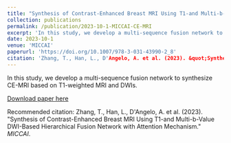 ```yaml
---
title: "Synthesis of Contrast-Enhanced Breast MRI Using T1-and Multi-b-Value DWI-Based Hierarchical Fusion Network with Attention Mechanism"
collection: publications
permalink: /publication/2023-10-1-MICCAI-CE-MRI
excerpt: 'In this study, we develop a multi-sequence fusion network to synthesize CE-MRI based on T1-weighted MRI and DWIs.'
date: 2023-10-1
venue: 'MICCAI'
paperurl: 'https://doi.org/10.1007/978-3-031-43990-2_8'
citation: 'Zhang, T., Han, L., D'Angelo, A. et al. (2023). &quot;Synthesis of Contrast-Enhanced Breast MRI Using T1-and Multi-b-Value DWI-Based Hierarchical Fusion Network with Attention Mechanism.&quot; <i>MICCAI</i>.'
---
```

In this study, we develop a multi-sequence fusion network to synthesize CE-MRI based on T1-weighted MRI and DWIs.

[Download paper here](https://doi.org/10.1007/978-3-031-43990-2_8)

Recommended citation: Zhang, T., Han, L., D'Angelo, A. et al. (2023). "Synthesis of Contrast-Enhanced Breast MRI Using T1-and Multi-b-Value DWI-Based Hierarchical Fusion Network with Attention Mechanism." <i>MICCAI</i>.
